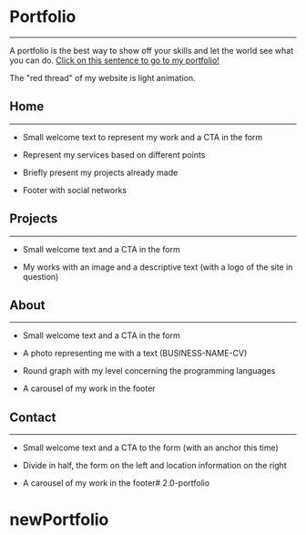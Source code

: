 # Portfolio

-----------------

A portfolio is the best way to show off your skills and let the world see what you can do. [Click on this sentence to go to my portfolio!](https://www.ventomichael.com)

The "red thread" of my website is light animation.


## Home 

-----------------

* Small welcome text to represent my work and a CTA in the form

* Represent my services based on different points

* Briefly present my projects already made

* Footer with social networks



## Projects

-----------------

* Small welcome text and a CTA in the form

* My works with an image and a descriptive text (with a logo of the site in question)



## About

-----------------

* Small welcome text and a CTA in the form

* A photo representing me with a text (BUSINESS-NAME-CV)

* Round graph with my level concerning the programming languages

* A carousel of my work in the footer

## Contact

-----------------

* Small welcome text and a CTA to the form (with an anchor this time)

* Divide in half, the form on the left and location information on the right

* A carousel of my work in the footer# 2.0-portfolio
# newPortfolio
